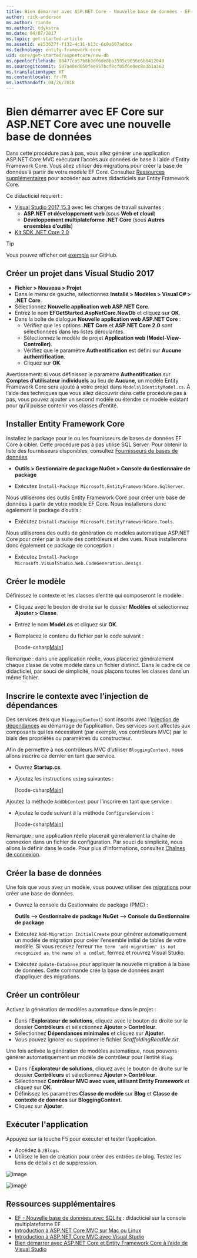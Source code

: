 ```yaml
---
title: Bien démarrer avec ASP.NET Core - Nouvelle base de données - EF Core
author: rick-anderson
ms.author: riande
ms.author2: tdykstra
ms.date: 04/07/2017
ms.topic: get-started-article
ms.assetid: e153627f-f132-4c11-b13c-6c9a607addce
ms.technology: entity-framework-core
uid: core/get-started/aspnetcore/new-db
ms.openlocfilehash: 80477ca57b8b3df6de8ba3595c9056c6b8412040
ms.sourcegitcommit: 507a40ed050fee957bcf8cf05f6e0ec8a3b1a363
ms.translationtype: HT
ms.contentlocale: fr-FR
ms.lasthandoff: 04/26/2018
---
```

# <a name="getting-started-with-ef-core-on-aspnet-core-with-a-new-database"></a>Bien démarrer avec EF Core sur ASP.NET Core avec une nouvelle base de données

Dans cette procédure pas à pas, vous allez générer une application ASP.NET Core MVC exécutant l’accès aux données de base à l’aide d’Entity Framework Core. Vous allez utiliser des migrations pour créer la base de données à partir de votre modèle EF Core. Consultez [Ressources supplémentaires](#additional-resources) pour accéder aux autres didacticiels sur Entity Framework Core.

Ce didacticiel requiert :
* [Visual Studio 2017 15.3](https://www.visualstudio.com/downloads/) avec les charges de travail suivantes :
  * **ASP.NET et développement web** (sous **Web et cloud**)
  * **Développement multiplateforme .NET Core** (sous **Autres ensembles d’outils**)
* [Kit SDK .NET Core 2.0](https://www.microsoft.com/net/download/core)

> [!TIP]  
> Vous pouvez afficher cet [exemple](https://github.com/aspnet/EntityFramework.Docs/tree/master/samples/core/GetStarted/AspNetCore/EFGetStarted.AspNetCore.NewDb) sur GitHub.

## <a name="create-a-new-project-in-visual-studio-2017"></a>Créer un projet dans Visual Studio 2017

* **Fichier > Nouveau > Projet**
* Dans le menu de gauche, sélectionnez **Installé > Modèles > Visual C# > .NET Core**.
* Sélectionnez **Nouvelle application web ASP.NET Core**.
* Entrez le nom **EFGetStarted.AspNetCore.NewDb** et cliquez sur **OK**.
* Dans la boîte de dialogue **Nouvelle application web ASP.NET Core** :
  * Vérifiez que les options **.NET Core** et **ASP.NET Core 2.0** sont sélectionnées dans les listes déroulantes.
  * Sélectionnez le modèle de projet **Application web (Model-View-Controller)**.
  * Vérifiez que le paramètre **Authentification** est défini sur **Aucune authentification**.
  * Cliquez sur **OK**.

Avertissement: si vous définissez le paramètre **Authentification** sur **Comptes d’utilisateur individuels** au lieu de **Aucune**, un modèle Entity Framework Core sera ajouté à votre projet dans `Models\IdentityModel.cs`. À l’aide des techniques que vous allez découvrir dans cette procédure pas à pas, vous pouvez ajouter un second modèle ou étendre ce modèle existant pour qu’il puisse contenir vos classes d’entité.

## <a name="install-entity-framework-core"></a>Installer Entity Framework Core

Installez le package pour le ou les fournisseurs de bases de données EF Core à cibler. Cette procédure pas à pas utilise SQL Server. Pour obtenir la liste des fournisseurs disponibles, consultez [Fournisseurs de bases de données](../../providers/index.md).

* **Outils > Gestionnaire de package NuGet > Console du Gestionnaire de package**

* Exécutez `Install-Package Microsoft.EntityFrameworkCore.SqlServer`.

Nous utiliserons des outils Entity Framework Core pour créer une base de données à partir de votre modèle EF Core. Nous installerons donc également le package d’outils :

* Exécutez `Install-Package Microsoft.EntityFrameworkCore.Tools`.

Nous utiliserons des outils de génération de modèles automatique ASP.NET Core pour créer par la suite des contrôleurs et des vues. Nous installerons donc également ce package de conception :

* Exécutez `Install-Package Microsoft.VisualStudio.Web.CodeGeneration.Design`.

## <a name="create-the-model"></a>Créer le modèle

Définissez le contexte et les classes d’entité qui composeront le modèle :

* Cliquez avec le bouton de droite sur le dossier **Modèles** et sélectionnez **Ajouter > Classe**.
* Entrez le nom **Model.cs** et cliquez sur **OK**.
* Remplacez le contenu du fichier par le code suivant :

  [!code-csharp[Main](../../../../samples/core/GetStarted/AspNetCore/EFGetStarted.AspNetCore.NewDb/Models/Model.cs)]

Remarque : dans une application réelle, vous placeriez généralement chaque classe de votre modèle dans un fichier distinct. Dans le cadre de ce didacticiel, par souci de simplicité, nous plaçons toutes les classes dans un même fichier.

## <a name="register-your-context-with-dependency-injection"></a>Inscrire le contexte avec l’injection de dépendances

Des services (tels que `BloggingContext`) sont inscrits avec l’[injection de dépendances](http://docs.asp.net/en/latest/fundamentals/dependency-injection.html) au démarrage de l’application. Ces services sont affectés aux composants qui les nécessitent (par exemple, vos contrôleurs MVC) par le biais des propriétés ou paramètres du constructeur.

Afin de permettre à nos contrôleurs MVC d’utiliser `BloggingContext`, nous allons inscrire ce dernier en tant que service.

* Ouvrez **Startup.cs**.
* Ajoutez les instructions `using` suivantes :

  [!code-csharp[Main](../../../../samples/core/GetStarted/AspNetCore/EFGetStarted.AspNetCore.NewDb/Startup.cs#AddedUsings)]

Ajoutez la méthode `AddDbContext` pour l’inscrire en tant que service :

* Ajoutez le code suivant à la méthode `ConfigureServices` :

  [!code-csharp[Main](../../../../samples/core/GetStarted/AspNetCore/EFGetStarted.AspNetCore.NewDb/Startup.cs?name=ConfigureServices&highlight=7-8)]

Remarque : une application réelle placerait généralement la chaîne de connexion dans un fichier de configuration. Par souci de simplicité, nous allons la définir dans le code. Pour plus d’informations, consultez [Chaînes de connexion](../../miscellaneous/connection-strings.md).

## <a name="create-your-database"></a>Créer la base de données

Une fois que vous avez un modèle, vous pouvez utiliser des [migrations](https://docs.microsoft.com/aspnet/core/data/ef-mvc/migrations#introduction-to-migrations) pour créer une base de données.

* Ouvrez la console du Gestionnaire de package (PMC) :

  **Outils –> Gestionnaire de package NuGet –> Console du Gestionnaire de package**
* Exécutez `Add-Migration InitialCreate` pour générer automatiquement un modèle de migration pour créer l’ensemble initial de tables de votre modèle. Si vous recevez l’erreur `The term 'add-migration' is not recognized as the name of a cmdlet`, fermez et rouvrez Visual Studio.
* Exécutez `Update-Database` pour appliquer la nouvelle migration à la base de données. Cette commande crée la base de données avant d’appliquer des migrations.

## <a name="create-a-controller"></a>Créer un contrôleur

Activez la génération de modèles automatique dans le projet :

* Dans l’**Explorateur de solutions**, cliquez avec le bouton de droite sur le dossier **Contrôleurs** et sélectionnez **Ajouter > Contrôleur**.
* Sélectionnez **Dépendances minimales** et cliquez sur **Ajouter**.
* Vous pouvez ignorer ou supprimer le fichier *ScaffoldingReadMe.txt*.

Une fois activée la génération de modèles automatique, nous pouvons générer automatiquement un modèle de contrôleur pour l’entité `Blog`.

* Dans l’**Explorateur de solutions**, cliquez avec le bouton de droite sur le dossier **Contrôleurs** et sélectionnez **Ajouter > Contrôleur**.
* Sélectionnez **Contrôleur MVC avec vues, utilisant Entity Framework** et cliquez sur **OK**.
* Définissez les paramètres **Classe de modèle** sur **Blog** et **Classe de contexte de données** sur **BloggingContext**.
* Cliquez sur **Ajouter**.


## <a name="run-the-application"></a>Exécuter l'application

Appuyez sur la touche F5 pour exécuter et tester l’application.

* Accédez à `/Blogs`.
* Utilisez le lien de création pour créer des entrées de blog. Testez les liens de détails et de suppression.

![image](_static/create.png)

![image](_static/index-new-db.png)

## <a name="additional-resources"></a>Ressources supplémentaires

* [EF - Nouvelle base de données avec SQLite](xref:core/get-started/netcore/new-db-sqlite) : didacticiel sur la console multiplateforme EF
* [Introduction à ASP.NET Core MVC sur Mac ou Linux](https://docs.microsoft.com/aspnet/core/tutorials/first-mvc-app-xplat/index)
* [Introduction à ASP.NET Core MVC avec Visual Studio](https://docs.microsoft.com/aspnet/core/tutorials/first-mvc-app/index)
* [Bien démarrer avec ASP.NET Core et Entity Framework Core à l’aide de Visual Studio](https://docs.microsoft.com/aspnet/core/data/ef-mvc/index)

